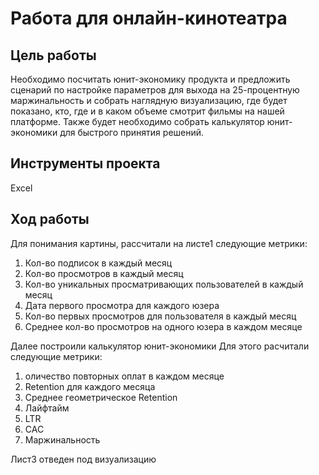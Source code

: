 # Работа для онлайн-кинотеатра
## Цель работы 
Необходимо посчитать юнит-экономику продукта и предложить сценарий по настройке параметров для выхода на 25-процентную маржинальность 
и собрать наглядную визуализацию, где будет показано, кто, где и в каком объеме смотрит фильмы на нашей платформе.
Также будет необходимо собрать калькулятор юнит-экономики для быстрого принятия решений. 
## Инструменты проекта
Excel 
## Ход работы 
Для понимания картины, рассчитали на листе1 следующие метрики:
1. Кол-во подписок в каждый месяц       
2. Кол-во просмотров в каждый месяц  
3. Кол-во уникальных просматривающих пользователей в каждый месяц
4. Дата первого просмотра для каждого юзера
5. Кол-во первых просмотров для пользователя в каждый месяц
6. Среднее кол-во просмотров на одного юзера в каждом месяце

Далее построили калькулятор юнит-экономики
Для этого расчитали следующие метрики:
1. оличество повторных оплат в каждом месяце
2. Retention для каждого месяца
3. Среднее геометрическое Retention    
4. Лайфтайм       
5. LTR 
6. CAC    
7. Маржинальность

Лист3 отведен под визуализацию 
